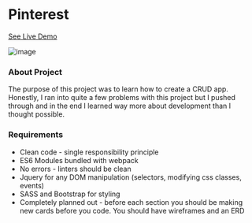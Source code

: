 # Pinterest

[See Live Demo](https://pinterest-3deb6.web.app/)

![image](https://imgur.com/oSziOSC.gif)


### About Project
The purpose of this project was to learn how to create a CRUD app. Honestly, I ran into quite a few problems with this project but I pushed through and in the end I learned way more about development than I thought possible.


### Requirements
* Clean code - single responsibility principle
* ES6 Modules bundled with webpack
* No errors - linters should be clean
* Jquery for any DOM manipulation (selectors, modifying css classes, events)
* SASS and Bootstrap for styling
* Completely planned out - before each section you should be making new cards before you code.  You should have wireframes and an ERD
